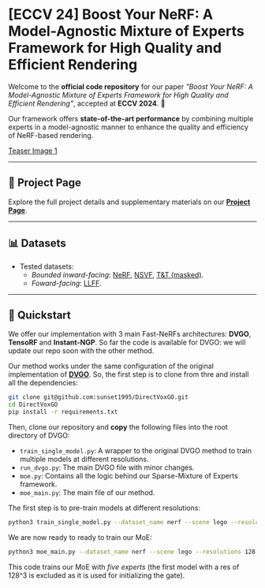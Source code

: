 # [ECCV 24] Boost Your NeRF: A Model-Agnostic Mixture of Experts Framework for High Quality and Efficient Rendering

Welcome to the **official code repository** for our paper _"Boost Your NeRF: A Model-Agnostic Mixture of Experts Framework for High Quality and Efficient Rendering"_, accepted at **ECCV 2024**. 🚀

Our framework offers **state-of-the-art performance** by combining multiple experts in a model-agnostic manner to enhance the quality and efficiency of NeRF-based rendering.

[Teaser Image 1](method.png)  
<!-- ![Teaser Image 2](path_to_image2) -->

---

## 🔗 Project Page
Explore the full project details and supplementary materials on our [**Project Page**](https://eidoslab.github.io/boost-your-nerf/).

---


## 📊 Datasets
- Tested datasets:
    - *Bounded inward-facing*: [NeRF](https://drive.google.com/drive/folders/128yBriW1IG_3NJ5Rp7APSTZsJqdJdfc1), [NSVF](https://dl.fbaipublicfiles.com/nsvf/dataset/Synthetic_NSVF.zip), [T&T (masked)](https://dl.fbaipublicfiles.com/nsvf/dataset/TanksAndTemple.zip).
    - *Foward-facing*: [LLFF](https://drive.google.com/drive/folders/14boI-o5hGO9srnWaaogTU5_ji7wkX2S7).

---
## 🚀 Quickstart

We offer our implementation with 3 main Fast-NeRFs architectures: **DVGO**, **TensoRF** and **Instant-NGP**. So far the code is available for DVGO: we will update our repo soon with the other method. 

Our method works under the same configuration of the original implementation of [**DVGO**](https://github.com/sunset1995/DirectVoxGO). So, the first step is to clone from thre and install all the dependencies:


```bash
git clone git@github.com:sunset1995/DirectVoxGO.git
cd DirectVoxGO
pip install -r requirements.txt
```

Then, clone our repository and **copy** the following files into the root directory of DVGO:

- `train_single_model.py`: A wrapper to the original DVGO method to train multiple models at different resolutions.
- `run_dvgo.py`: The main DVGO file with minor changes.
- `moe.py`: Contains all the logic behind our Sparse-Mixture of Experts framework.
- `moe_main.py`: The main file of our method.

The first step is to pre-train models at different resolutions:


```bash
python3 train_single_model.py --dataset_name nerf --scene lego --resolutions 128 160 200 256 300 350 --datadir path_to_datadir --render_test --eval_ssim --eval_lpips_alex
```

We are now ready to ready to train our MoE:


```bash
python3 moe_main.py --dataset_name nerf --scene lego --resolutions 128 160 200 256 300 350 --datadir path_to_datadir --render_test --eval_ssim --eval_lpips_alex --top_k 2 --num_experts 5
```

This code trains our MoE with *five experts* (the first model with a res of 128^3 is excluded as it is used for initializing the gate). 